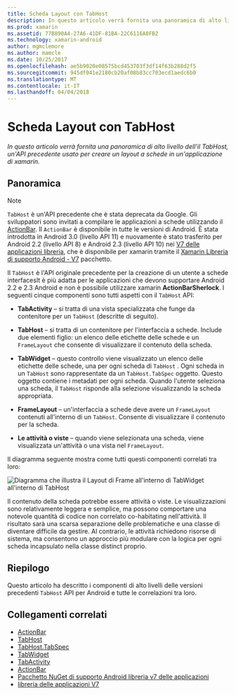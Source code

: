 ```yaml
---
title: Scheda Layout con TabHost
description: In questo articolo verrà fornita una panoramica di alto livello dell'il TabHost, un'API precedente usato per creare un layout a schede in un'applicazione di xamarin.
ms.prod: xamarin
ms.assetid: 77B890A4-27A6-41DF-81BA-22C6116A8FB2
ms.technology: xamarin-android
author: mgmclemore
ms.author: mamcle
ms.date: 10/25/2017
ms.openlocfilehash: ae5b9020e08575bcd453703f3df14f63b288d2f5
ms.sourcegitcommit: 945df041e2180cb20af08b83cc703ecd1aedc6b0
ms.translationtype: MT
ms.contentlocale: it-IT
ms.lasthandoff: 04/04/2018
---
```

# <a name="tab-layout-with-tabhost"></a>Scheda Layout con TabHost

_In questo articolo verrà fornita una panoramica di alto livello dell'il TabHost, un'API precedente usato per creare un layout a schede in un'applicazione di xamarin._


## <a name="overview"></a>Panoramica

> [!NOTE]
> `TabHost` è un'API precedente che è stata deprecata da Google. Gli sviluppatori sono invitati a compilare le applicazioni a schede utilizzando il [ActionBar](~/android/user-interface/controls/action-bar.md). Il `ActionBar` è disponibile in tutte le versioni di Android. È stata introdotta in Android 3.0 (livello API 11) e nuovamente è stato trasferito per Android 2.2 (livello API 8) e Android 2.3 (livello API 10) nei [V7 delle applicazioni libreria](http://developer.android.com/tools/support-library/features.html#v7-appcompat), che è disponibile per xamarin tramite il [Xamarin Libreria di supporto Android - V7](https://www.nuget.org/packages/Xamarin.Android.Support.v7.AppCompat/) pacchetto.

Il `TabHost` è l'API originale precedente per la creazione di un utente a schede interfacesIt è più adatta per le applicazioni che devono supportare Android 2.2 e 2.3 Android e non è possibile utilizzare xamarin **ActionBarSherlock**.
I seguenti cinque componenti sono tutti aspetti con il `TabHost` API:

-  **TabActivity** &ndash; si tratta di una vista specializzata che funge da contenitore per un `TabHost` (descritte di seguito).

-  **TabHost** &ndash; si tratta di un contenitore per l'interfaccia a schede. Include due elementi figlio: un elenco delle etichette delle schede e un `FrameLayout` che consente di visualizzare il contenuto della scheda.

-  **TabWidget** &ndash; questo controllo viene visualizzato un elenco delle etichette delle schede, una per ogni scheda di `TabHost` . Ogni scheda in un `TabHost` sono rappresentate da un `TabHost.TabSpec` oggetto. Questo oggetto contiene i metadati per ogni scheda. Quando l'utente seleziona una scheda, il `TabHost` risponde alla selezione visualizzando la scheda appropriata.

-  **FrameLayout** &ndash; un'interfaccia a schede deve avere un `FrameLayout` contenuti all'interno di un `TabHost`. Consente di visualizzare il contenuto per la scheda.

-  **Le attività o viste** &ndash; quando viene selezionata una scheda, viene visualizzata un'attività o una vista nel `FrameLayout`.

Il diagramma seguente mostra come tutti questi componenti correlati tra loro:

![Diagramma che illustra il Layout di Frame all'interno di TabWidget all'interno di TabHost](tab-host-images/image03.png)

Il contenuto della scheda potrebbe essere attività o viste. Le visualizzazioni sono relativamente leggera e semplice, ma possono comportare una notevole quantità di codice non correlato co-habitating nell'attività. Il risultato sarà una scarsa separazione delle problematiche e una classe di diventare difficile da gestire. Al contrario, le attività richiedono risorse di sistema, ma consentono un approccio più modulare con la logica per ogni scheda incapsulato nella classe distinct proprio.


## <a name="summary"></a>Riepilogo

Questo articolo ha descritto i componenti di alto livelli delle versioni precedenti `TabHost` API per Android e tutte le correlazioni tra loro.



## <a name="related-links"></a>Collegamenti correlati

- [ActionBar](http://developer.android.com/guide/topics/ui/actionbar.html)
- [TabHost](https://developer.xamarin.com/api/type/Android.Widget.TabHost/)
- [TabHost.TabSpec](https://developer.xamarin.com/api/type/Android.Widget.TabHost+TabSpec/)
- [TabWidget](https://developer.xamarin.com/api/type/Android.Widget.TabWidget/)
- [TabActivity](https://developer.xamarin.com/api/type/Android.App.TabActivity/)
- [ActionBar](http://developer.android.com/guide/topics/ui/actionbar.html)
- [Pacchetto NuGet di supporto Android libreria v7 delle applicazioni](https://www.nuget.org/packages/Xamarin.Android.Support.v7.AppCompat/)
- [libreria delle applicazioni V7](http://developer.android.com/tools/support-library/features.html#v7-appcompat)
